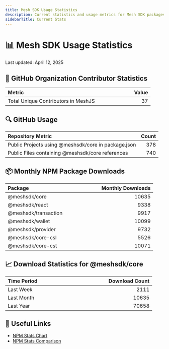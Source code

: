 ```yaml
---
title: Mesh SDK Usage Statistics
description: Current statistics and usage metrics for Mesh SDK packages
sidebarTitle: Current Stats
---
```


# 📊 Mesh SDK Usage Statistics
Last updated: April 12, 2025

## 👥 GitHub Organization Contributor Statistics
| Metric&nbsp;&nbsp;&nbsp;&nbsp;&nbsp;&nbsp;&nbsp;&nbsp;&nbsp;&nbsp;&nbsp;&nbsp;&nbsp;&nbsp;&nbsp;&nbsp;&nbsp;&nbsp;&nbsp;&nbsp;&nbsp;&nbsp;&nbsp;&nbsp;&nbsp;&nbsp;&nbsp;&nbsp;&nbsp;&nbsp;&nbsp;&nbsp;&nbsp;&nbsp;&nbsp;&nbsp;&nbsp;&nbsp;&nbsp;&nbsp;&nbsp;&nbsp;&nbsp;&nbsp;&nbsp;&nbsp;&nbsp;&nbsp;&nbsp;&nbsp;&nbsp;&nbsp;&nbsp;&nbsp;&nbsp;&nbsp;&nbsp;&nbsp;&nbsp;&nbsp;&nbsp;&nbsp;&nbsp;&nbsp;&nbsp;&nbsp;&nbsp;&nbsp;&nbsp;&nbsp;&nbsp;&nbsp;&nbsp;&nbsp;&nbsp;&nbsp;&nbsp;&nbsp; |   Value |
| :---------------------------------------- | ------: |
| Total Unique Contributors in MeshJS        | 37 |

## 🔍 GitHub Usage
| Repository Metric&nbsp;&nbsp;&nbsp;&nbsp;&nbsp;&nbsp;&nbsp;&nbsp;&nbsp;&nbsp;&nbsp;&nbsp;&nbsp;&nbsp;&nbsp;&nbsp;&nbsp;&nbsp;&nbsp;&nbsp;&nbsp;&nbsp;&nbsp;&nbsp;&nbsp;&nbsp;&nbsp;&nbsp;&nbsp;&nbsp;&nbsp;&nbsp;&nbsp;&nbsp;&nbsp;&nbsp;&nbsp;&nbsp;&nbsp;&nbsp;&nbsp;&nbsp;&nbsp;&nbsp;&nbsp;&nbsp;&nbsp;&nbsp;&nbsp;&nbsp;&nbsp;&nbsp;&nbsp;&nbsp;&nbsp;&nbsp;&nbsp;&nbsp; |   Count |
| :---------------------------------------- | ------: |
| Public Projects using @meshsdk/core in package.json | 378 |
| Public Files containing @meshsdk/core references | 740 |

## 📦 Monthly NPM Package Downloads
| Package&nbsp;&nbsp;&nbsp;&nbsp;&nbsp;&nbsp;&nbsp;&nbsp;&nbsp;&nbsp;&nbsp;&nbsp;&nbsp;&nbsp;&nbsp;&nbsp;&nbsp;&nbsp;&nbsp;&nbsp;&nbsp;&nbsp;&nbsp;&nbsp;&nbsp;&nbsp;&nbsp;&nbsp;&nbsp;&nbsp;&nbsp;&nbsp;&nbsp;&nbsp;&nbsp;&nbsp;&nbsp;&nbsp;&nbsp;&nbsp;&nbsp;&nbsp;&nbsp;&nbsp;&nbsp;&nbsp;&nbsp;&nbsp;&nbsp;&nbsp; |   Monthly Downloads |
| :---------------------------------------- | -----------------: |
| @meshsdk/core | 10635 |
| @meshsdk/react | 9338 |
| @meshsdk/transaction | 9917 |
| @meshsdk/wallet | 10099 |
| @meshsdk/provider | 9732 |
| @meshsdk/core-csl | 5526 |
| @meshsdk/core-cst | 10071 |

## 📈 Download Statistics for @meshsdk/core
| Time Period&nbsp;&nbsp;&nbsp;&nbsp;&nbsp;&nbsp;&nbsp;&nbsp;&nbsp;&nbsp;&nbsp;&nbsp;&nbsp;&nbsp;&nbsp;&nbsp;&nbsp;&nbsp;&nbsp;&nbsp;&nbsp;&nbsp;&nbsp;&nbsp;&nbsp;&nbsp;&nbsp;&nbsp;&nbsp;&nbsp;&nbsp;&nbsp;&nbsp;&nbsp;&nbsp;&nbsp;&nbsp;&nbsp;&nbsp;&nbsp;&nbsp;&nbsp;&nbsp;&nbsp;&nbsp;&nbsp;&nbsp;&nbsp;&nbsp; |   Download Count |
| :---------------------------------------- | --------------: |
| Last Week | 2111 |
| Last Month | 10635 |
| Last Year | 70658 |

## 🔗 Useful Links
- [NPM Stats Chart](https://npm-stat.com/charts.html?package=@meshsdk/core&from=2024-04-12&to=2025-04-12)
- [NPM Stats Comparison](https://npm-stat.com/charts.html?package=@meshsdk/core,@meshsdk/react&from=2024-04-12&to=2025-04-12)
